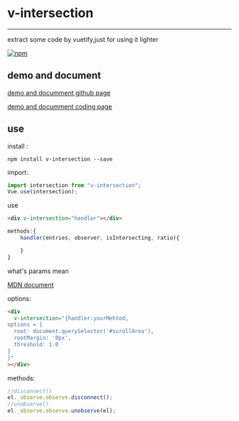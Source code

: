 # v-intersection

---

extract some code by vuetify,just for using it lighter


[![npm](https://nodei.co/npm/v-intersection.png)](https://www.npmjs.com/package/v-intersection)

## demo and document

[demo and documment github page](https://genjixyz.github.io/v-intersection/)

[demo and documment coding page](https://coding-pages-bucket-144121-8040028-5553-382057-1259347617.cos-website.ap-hongkong.myqcloud.com/)

## use

install :

```dash
npm install v-intersection --save
```

import:

```js
import intersection from "v-intersection";
Vue.use(intersection);
```

use

```html
<div v-intersection="handler"></div>
```

```js
methods:{
	handler(entries, observer, isIntersecting, ratio){

	}
}
```

what's params mean

[MDN document](https://developer.mozilla.org/en-US/docs/Web/API/IntersectionObserver/IntersectionObserver)

options:

```html
<div
  v-intersection="{handler:yourMehtod,
options = {
  root: document.querySelector('#scrollArea'),
  rootMargin: '0px',
  threshold: 1.0   
}
}"
></div>
```

methods:

```js
//disconnect()
el._observe.observe.disconnect();
//unobserve()
el._observe.observe.unobserve(el);
```

